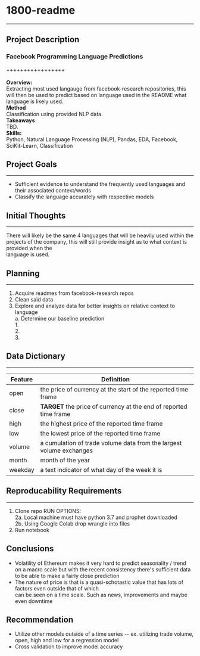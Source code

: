 # 1800-readme
---
## Project Description
### Facebook Programming Language Predictions
+++++++++++++++++\
\
**Overview:**\
Extracting most used langauge from facebook-research repositories, this will then be used to predict based on language used in the README what language is likely used. \
**Method**\
Classification using provided NLP data.\
**Takeaways**\
TBD.\
**Skills:**\
Python, Natural Language Processing (NLP), Pandas, EDA, Facebook, SciKit-Learn, Classification

## Project Goals
---
- Sufficient evidence to understand the frequently used languages and their associated context/words
- Classify the language accurately with respective models

## Initial Thoughts
--- 
There will likely be the same 4 languages that will be heavily used within the projects of the company, this will still provide insight as to what context is provided when the \
language is used.

## Planning
--- 
1. Acquire readmes from facebook-research repos
2. Clean said data
3. Explore and analyze data for better insights on relative context to language\
    a. Determine our baseline prediction\
        1. \
        2. \
        3. 

## Data Dictionary
--- 
| Feature        | Definition                                   |
| ---            | ---                                          |
| open  | the price of currency at the start of the reported time frame |
| close | **TARGET** the price of currency at the end of reported time frame |
| high | the highest price of the reported time frame |
| low   | the lowest price of the reported time frame |
| volume  | a cumulation of trade volume data from the largest volume exchanges |
| month   | month of the year |
| weekday   | a text indicator of what day of the week it is |


## Reproducability Requirements
---
1. Clone repo
RUN OPTIONS:\
    2a. Local machine must have python 3.7 and prophet downloaded\
    2b. Using Google Colab drop wrangle into files
3. Run notebook

## Conclusions 
- Volatility of Ethereum makes it very hard to predict seasonality / trend on a macro scale but with the recent
consistency there's sufficient data to be able to make a fairly close prediction
- The nature of price is that is a quasi-schotastic value that has lots of factors even outside that of which\
can be seen on a time scale. Such as news, improvements and maybe even downtime

## Recommendation
- Utilize other models outside of a time series -- ex. utilizing trade volume, open, high and low for a regression model
- Cross validation to improve model accuracy
